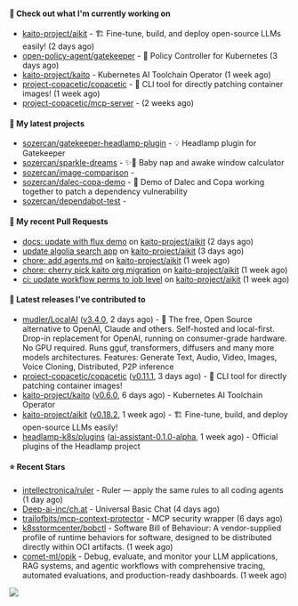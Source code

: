 #### 👷 Check out what I'm currently working on

- [kaito-project/aikit](https://github.com/kaito-project/aikit) - 🏗️ Fine-tune, build, and deploy open-source LLMs easily! (2 days ago)
- [open-policy-agent/gatekeeper](https://github.com/open-policy-agent/gatekeeper) - 🐊 Policy Controller for Kubernetes (3 days ago)
- [kaito-project/kaito](https://github.com/kaito-project/kaito) - Kubernetes AI Toolchain Operator (1 week ago)
- [project-copacetic/copacetic](https://github.com/project-copacetic/copacetic) - 🧵 CLI tool for directly patching container images! (1 week ago)
- [project-copacetic/mcp-server](https://github.com/project-copacetic/mcp-server) -  (2 weeks ago)

#### 🌱 My latest projects

- [sozercan/gatekeeper-headlamp-plugin](https://github.com/sozercan/gatekeeper-headlamp-plugin) - 💡 Headlamp plugin for Gatekeeper
- [sozercan/sparkle-dreams](https://github.com/sozercan/sparkle-dreams) - ✨🌙 Baby nap and awake window calculator
- [sozercan/image-comparison](https://github.com/sozercan/image-comparison) - 
- [sozercan/dalec-copa-demo](https://github.com/sozercan/dalec-copa-demo) - 🤝 Demo of Dalec and Copa working together to patch a dependency vulnerability
- [sozercan/dependabot-test](https://github.com/sozercan/dependabot-test) - 

#### 🔨 My recent Pull Requests

- [docs: update with flux demo](https://github.com/kaito-project/aikit/pull/587) on [kaito-project/aikit](https://github.com/kaito-project/aikit) (2 days ago)
- [update algolia search app](https://github.com/kaito-project/aikit/pull/586) on [kaito-project/aikit](https://github.com/kaito-project/aikit) (3 days ago)
- [chore: add agents.md](https://github.com/kaito-project/aikit/pull/580) on [kaito-project/aikit](https://github.com/kaito-project/aikit) (1 week ago)
- [chore: cherry pick kaito org migration](https://github.com/kaito-project/aikit/pull/575) on [kaito-project/aikit](https://github.com/kaito-project/aikit) (1 week ago)
- [ci: update workflow perms to job level](https://github.com/kaito-project/aikit/pull/570) on [kaito-project/aikit](https://github.com/kaito-project/aikit) (1 week ago)

#### 🚀 Latest releases I've contributed to

- [mudler/LocalAI](https://github.com/mudler/LocalAI) ([v3.4.0](https://github.com/mudler/LocalAI/releases/tag/v3.4.0), 2 days ago) - :robot: The free, Open Source alternative to OpenAI, Claude and others. Self-hosted and local-first. Drop-in replacement for OpenAI,  running on consumer-grade hardware. No GPU required. Runs gguf, transformers, diffusers and many more models architectures. Features: Generate Text, Audio, Video, Images, Voice Cloning, Distributed, P2P inference
- [project-copacetic/copacetic](https://github.com/project-copacetic/copacetic) ([v0.11.1](https://github.com/project-copacetic/copacetic/releases/tag/v0.11.1), 3 days ago) - 🧵 CLI tool for directly patching container images!
- [kaito-project/kaito](https://github.com/kaito-project/kaito) ([v0.6.0](https://github.com/kaito-project/kaito/releases/tag/v0.6.0), 6 days ago) - Kubernetes AI Toolchain Operator
- [kaito-project/aikit](https://github.com/kaito-project/aikit) ([v0.18.2](https://github.com/kaito-project/aikit/releases/tag/v0.18.2), 1 week ago) - 🏗️ Fine-tune, build, and deploy open-source LLMs easily!
- [headlamp-k8s/plugins](https://github.com/headlamp-k8s/plugins) ([ai-assistant-0.1.0-alpha](https://github.com/headlamp-k8s/plugins/releases/tag/ai-assistant-0.1.0-alpha), 1 week ago) - Official plugins of the Headlamp project

#### ⭐ Recent Stars

- [intellectronica/ruler](https://github.com/intellectronica/ruler) - Ruler — apply the same rules to all coding agents (1 day ago)
- [Deep-ai-inc/ch.at](https://github.com/Deep-ai-inc/ch.at) - Universal Basic Chat (4 days ago)
- [trailofbits/mcp-context-protector](https://github.com/trailofbits/mcp-context-protector) - MCP security wrapper (6 days ago)
- [k8sstormcenter/bobctl](https://github.com/k8sstormcenter/bobctl) - Software Bill of Behaviour: A vendor-supplied profile of runtime behaviors for software, designed to be distributed directly within OCI artifacts. (1 week ago)
- [comet-ml/opik](https://github.com/comet-ml/opik) - Debug, evaluate, and monitor your LLM applications, RAG systems, and agentic workflows with comprehensive tracing, automated evaluations, and production-ready dashboards. (1 week ago)

![](https://github-readme-stats.vercel.app/api?username=sozercan&theme=vision-friendly-dark&hide_border=false&include_all_commits=true&count_private=true)
